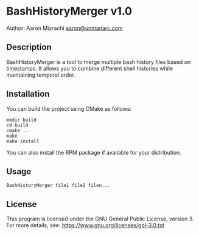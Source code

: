 # BashHistoryMerger v1.0

Author: Aaron Mizrachi <aaron@unmanarc.com>

## Description
BashHistoryMerger is a tool to merge multiple bash history files based on timestamps. It allows you to combine different shell histories while maintaining temporal order.

## Installation
You can build the project using CMake as follows:

```
mkdir build
cd build
cmake ..
make
make install
```

You can also install the RPM package if available for your distribution.

## Usage

```
BashHistoryMerger file1 file2 filen...
```

## License
This program is licensed under the GNU General Public License, version 3. For more details, see: https://www.gnu.org/licenses/gpl-3.0.txt
